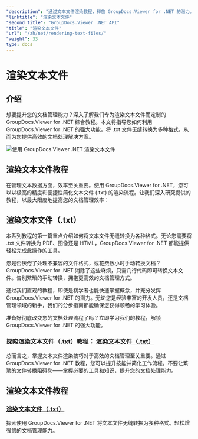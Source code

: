 ```yaml
---
"description": "通过文本文件渲染教程，释放 GroupDocs.Viewer for .NET 的潜力。将 .txt 文件转换为各种格式，增强文档管理。"
"linktitle": "渲染文本文件"
"second_title": "GroupDocs.Viewer .NET API"
"title": "渲染文本文件"
"url": "/zh/net/rendering-text-files/"
"weight": 33
type: docs
---
```

# 渲染文本文件

## 介绍

想要提升您的文档管理能力？深入了解我们专为渲染文本文件而定制的 GroupDocs.Viewer for .NET 综合教程。本文将指导您如何利用 GroupDocs.Viewer for .NET 的强大功能，将 .txt 文件无缝转换为多种格式，从而为您提供高效的文档处理解决方案。

![使用 GroupDocs.Viewer .NET 渲染文本文件](/viewer/rendering-text-files/image.png)

## 渲染文本文件教程

在管理文本数据方面，效率至关重要。使用 GroupDocs.Viewer for .NET，您可以以极高的精度和便捷性简化文本文件 (.txt) 的渲染流程。让我们深入研究提供的教程，以最大限度地提高您的文档管理效率：

## 渲染文本文件（.txt）

本系列教程的第一篇重点介绍如何将文本文件无缝转换为各种格式。无论您需要将 .txt 文件转换为 PDF、图像还是 HTML，GroupDocs.Viewer for .NET 都能提供轻松完成此操作的工具。 

您是否厌倦了处理不兼容的文件格式，或花费数小时手动转换文档？GroupDocs.Viewer for .NET 消除了这些麻烦，只需几行代码即可转换文本文件。告别繁琐的手动转换，拥抱更高效的文档管理方式。

通过我们直观的教程，即使是初学者也能快速掌握概念，并充分发挥 GroupDocs.Viewer for .NET 的潜力。无论您是经验丰富的开发人员，还是文档管理领域的新手，我们的分步指南都能确保您获得顺畅的学习体验。

准备好彻底改变您的文档处理流程了吗？立即学习我们的教程，解锁 GroupDocs.Viewer for .NET 的强大功能。

### 探索渲染文本文件（.txt）教程： [渲染文本文件（.txt）](./render-txt/)

总而言之，掌握文本文件渲染技巧对于高效的文档管理至关重要。通过 GroupDocs.Viewer for .NET 教程，您可以提升技能并简化工作流程。不要让繁琐的文件转换阻碍您——掌握必要的工具和知识，提升您的文档处理能力。
## 渲染文本文件教程
### [渲染文本文件（.txt）](./render-txt/)
探索使用 GroupDocs.Viewer for .NET 将文本文件无缝转换为多种格式。轻松增强您的文档管理能力。